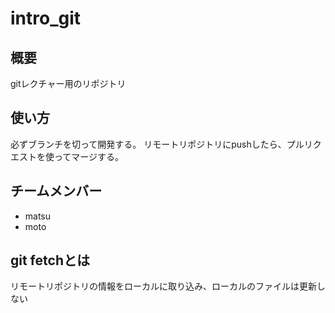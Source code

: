 # intro_git

## 概要
gitレクチャー用のリポジトリ

## 使い方
必ずブランチを切って開発する。
リモートリポジトリにpushしたら、プルリクエストを使ってマージする。

## チームメンバー
* matsu
* moto

## git fetchとは
リモートリポジトリの情報をローカルに取り込み、ローカルのファイルは更新しない
